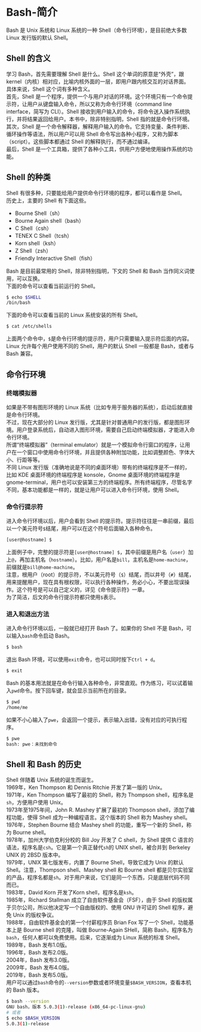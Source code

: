 # Bash-简介

Bash 是 Unix 系统和 Linux 系统的一种 Shell（命令行环境），是目前绝大多数 Linux 发行版的默认 Shell。

## Shell 的含义
学习 Bash，首先需要理解 Shell 是什么。Shell 这个单词的原意是“外壳”，跟 kernel（内核）相对应，比喻内核外面的一层，即用户跟内核交互的对话界面。  
具体来说，Shell 这个词有多种含义。  
首先，Shell 是一个程序，提供一个与用户对话的环境。这个环境只有一个命令提示符，让用户从键盘输入命令，所以又称为命令行环境（command line interface，简写为 CLI）。Shell 接收到用户输入的命令，将命令送入操作系统执行，并将结果返回给用户。本书中，除非特别指明，Shell 指的就是命令行环境。  
其次，Shell 是一个命令解释器，解释用户输入的命令。它支持变量、条件判断、循环操作等语法，所以用户可以用 Shell 命令写出各种小程序，又称为脚本（script）。这些脚本都通过 Shell 的解释执行，而不通过编译。  
最后，Shell 是一个工具箱，提供了各种小工具，供用户方便地使用操作系统的功能。

## Shell 的种类
Shell 有很多种，只要能给用户提供命令行环境的程序，都可以看作是 Shell。  
历史上，主要的 Shell 有下面这些。

- Bourne Shell（sh）
- Bourne Again shell（bash）
- C Shell（csh）
- TENEX C Shell（tcsh）
- Korn shell（ksh）
- Z Shell（zsh）
- Friendly Interactive Shell（fish）

Bash 是目前最常用的 Shell，除非特别指明，下文的 Shell 和 Bash 当作同义词使用，可以互换。  
下面的命令可以查看当前运行的 Shell。
```bash
$ echo $SHELL
/bin/bash
```
下面的命令可以查看当前的 Linux 系统安装的所有 Shell。
```bash
$ cat /etc/shells
```
上面两个命令中，`$`是命令行环境的提示符，用户只需要输入提示符后面的内容。  
Linux 允许每个用户使用不同的 Shell，用户的默认 Shell 一般都是 Bash，或者与 Bash 兼容。

## 命令行环境

### 终端模拟器
如果是不带有图形环境的 Linux 系统（比如专用于服务器的系统），启动后就直接是命令行环境。  
不过，现在大部分的 Linux 发行版，尤其是针对普通用户的发行版，都是图形环境。用户登录系统后，自动进入图形环境，需要自己启动终端模拟器，才能进入命令行环境。  
所谓“终端模拟器”（terminal emulator）就是一个模拟命令行窗口的程序，让用户在一个窗口中使用命令行环境，并且提供各种附加功能，比如调整颜色、字体大小、行距等等。  
不同 Linux 发行版（准确地说是不同的桌面环境）带有的终端程序是不一样的，比如 KDE 桌面环境的终端程序是 konsole，Gnome 桌面环境的终端程序是 gnome-terminal，用户也可以安装第三方的终端程序。所有终端程序，尽管名字不同，基本功能都是一样的，就是让用户可以进入命令行环境，使用 Shell。

### 命令行提示符
进入命令行环境以后，用户会看到 Shell 的提示符。提示符往往是一串前缀，最后以一个美元符号`$`结尾，用户可以在这个符号后面输入各种命令。
```bash
[user@hostname] $
```
上面例子中，完整的提示符是`[user@hostname] $`，其中前缀是用户名（`user`）加上`@`，再加主机名（`hostname`）。比如，用户名是`bill`，主机名是`home-machine`，前缀就是`bill@home-machine`。  
注意，根用户（root）的提示符，不以美元符号（`$`）结尾，而以井号（`#`）结尾，用来提醒用户，现在具有根权限，可以执行各种操作，务必小心，不要出现误操作。这个符号是可以自己定义的，详见《命令提示符》一章。  
为了简洁，后文的命令行提示符都只使用`$`表示。

### 进入和退出方法
进入命令行环境以后，一般就已经打开 Bash 了。如果你的 Shell 不是 Bash，可以输入`bash`命令启动 Bash。
```bash
$ bash
```
退出 Bash 环境，可以使用`exit`命令，也可以同时按下`Ctrl + d`。
```bash
$ exit
```
Bash 的基本用法就是在命令行输入各种命令，非常直观。作为练习，可以试着输入`pwd`命令。按下回车键，就会显示当前所在的目录。
```bash
$ pwd
/home/me
```
如果不小心输入了`pwe`，会返回一个提示，表示输入出错，没有对应的可执行程序。
```bash
$ pwe
bash: pwe：未找到命令
```

## Shell 和 Bash 的历史
Shell 伴随着 Unix 系统的诞生而诞生。  
1969年，Ken Thompson 和 Dennis Ritchie 开发了第一版的 Unix。  
1971年，Ken Thompson 编写了最初的 Shell，称为 Thompson shell，程序名是`sh`，方便用户使用 Unix。  
1973年至1975年间，John R. Mashey 扩展了最初的 Thompson shell，添加了编程功能，使得 Shell 成为一种编程语言。这个版本的 Shell 称为 Mashey shell。  
1976年，Stephen Bourne 结合 Mashey shell 的功能，重写一个新的 Shell，称为 Bourne shell。  
1978年，加州大学伯克利分校的 Bill Joy 开发了 C shell，为 Shell 提供 C 语言的语法，程序名是`csh`。它是第一个真正替代`sh`的 UNIX shell，被合并到 Berkeley UNIX 的 2BSD 版本中。  
1979年，UNIX 第七版发布，内置了 Bourne Shell，导致它成为 Unix 的默认 Shell。注意，Thompson shell、Mashey shell 和 Bourne shell 都是贝尔实验室的产品，程序名都是`sh`。对于用户来说，它们是同一个东西，只是底层代码不同而已。  
1983年，David Korn 开发了Korn shell，程序名是`ksh`。  
1985年，Richard Stallman 成立了自由软件基金会（FSF），由于 Shell 的版权属于贝尔公司，所以他决定写一个自由版权的、使用 GNU 许可证的 Shell 程序，避免 Unix 的版权争议。  
1988年，自由软件基金会的第一个付薪程序员 Brian Fox 写了一个 Shell，功能基本上是 Bourne shell 的克隆，叫做 Bourne-Again SHell，简称 Bash，程序名为`bash`，任何人都可以免费使用。后来，它逐渐成为 Linux 系统的标准 Shell。  
1989年，Bash 发布1.0版。  
1996年，Bash 发布2.0版。  
2004年，Bash 发布3.0版。  
2009年，Bash 发布4.0版。  
2019年，Bash 发布5.0版。  
用户可以通过`bash`命令的`--version`参数或者环境变量`$BASH_VERSION`，查看本机的 Bash 版本。
```bash
$ bash --version
GNU bash，版本 5.0.3(1)-release (x86_64-pc-linux-gnu)
# 或者
$ echo $BASH_VERSION
5.0.3(1)-release
```
